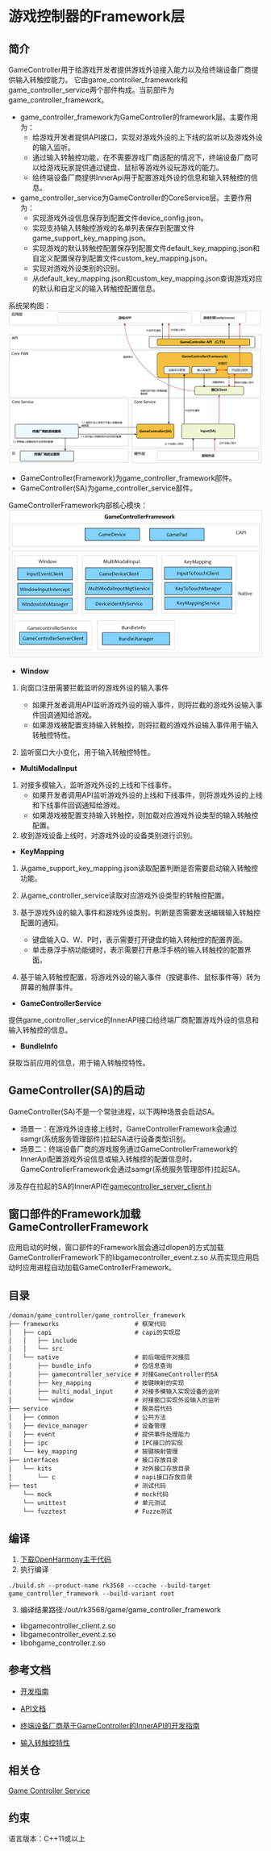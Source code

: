 # 游戏控制器的Framework层

## 简介

GameController用于给游戏开发者提供游戏外设接入能力以及给终端设备厂商提供输入转触控能力。
它由game_controller_framework和game_controller_service两个部件构成。当前部件为game_controller_framework。

- game_controller_framework为GameController的framework层。主要作用为：
    - 给游戏开发者提供API接口，实现对游戏外设的上下线的监听以及游戏外设的输入监听。
    - 通过输入转触控功能，在不需要游戏厂商适配的情况下，终端设备厂商可以给游戏玩家提供通过键盘、鼠标等游戏外设玩游戏的能力。
    - 给终端设备厂商提供InnerApi用于配置游戏外设的信息和输入转触控的信息。
- game_controller_service为GameController的CoreService层。主要作用为：
    - 实现游戏外设信息保存到配置文件device_config.json。
    - 实现支持输入转触控游戏的名单列表保存到配置文件game_support_key_mapping.json。
    - 实现游戏的默认转触控配置保存到配置文件default_key_mapping.json和自定义配置保存到配置文件custom_key_mapping.json。
    - 实现对游戏外设类别的识别。
    - 从default_key_mapping.json和custom_key_mapping.json查询游戏对应的默认和自定义的输入转触控配置信息。

系统架构图：
![系统架构图](./figures/system_arch.PNG)

- GameController(Framework)为game_controller_framework部件。
- GameController(SA)为game_controller_service部件。

GameControllerFramework内部核心模块：
![代码架构图](./figures/code_arch.PNG)

- **Window**

1) 向窗口注册需要拦截监听的游戏外设的输入事件
    - 如果开发者调用API监听游戏外设的输入事件，则将拦截的游戏外设输入事件回调通知给游戏。
    - 如果游戏被配置支持输入转触控，则将拦截的游戏外设输入事件用于输入转触控特性。

2) 监听窗口大小变化，用于输入转触控特性。

- **MultiModalInput**

1) 对接多模输入，监听游戏外设的上线和下线事件。
    - 如果开发者调用API监听游戏外设的上线和下线事件，则将游戏外设的上线和下线事件回调通知给游戏。
    - 如果游戏被配置支持输入转触控，则加载对应游戏外设类型的输入转触控配置。
2) 收到游戏设备上线时，对游戏外设的设备类别进行识别。

- **KeyMapping**

1) 从game_support_key_mapping.json读取配置判断是否需要启动输入转触控功能。

2) 从game_controller_service读取对应游戏外设类型的转触控配置。

3) 基于游戏外设的输入事件和游戏外设类别，判断是否需要发送编辑输入转触控配置的通知。
    - 键盘输入Q、W、P时，表示需要打开键盘的输入转触控的配置界面。
    - 单击悬浮手柄功能键时，表示需要打开悬浮手柄的输入转触控的配置界面。

4) 基于输入转触控配置，将游戏外设的输入事件（按键事件、鼠标事件等）转为屏幕的触屏事件。

- **GameControllerService**

提供game_controller_service的InnerAPI接口给终端厂商配置游戏外设的信息和输入转触控的信息。

- **BundleInfo**

获取当前应用的信息，用于输入转触控特性。

## GameController(SA)的启动

GameController(SA)不是一个常驻进程，以下两种场景会启动SA。

- 场景一：在游戏外设连接上线时，GameControllerFramework会通过samgr(系统服务管理部件)拉起SA进行设备类型识别。
- 场景二：终端设备厂商的游戏服务通过GameControllerFramework的InnerApi配置游戏外设信息或输入转触控的配置信息时，
  GameControllerFramework会通过samgr(系统服务管理部件)拉起SA。

涉及存在拉起的SA的InnerAPI在[gamecontroller_server_client.h](https://gitcode.com/openharmony-sig/game_game_controller_framework/blob/master/frameworks/native/gamecontroller_service/include/gamecontroller_server_client.h)

## 窗口部件的Framework加载GameControllerFramework

应用启动的时候，窗口部件的Framework层会通过dlopen的方式加载GameControllerFramework下的libgamecontroller_event.z.so
从而实现应用启动时应用进程自动加载GameControllerFramework。

## 目录

```
/domain/game_controller/game_controller_framework
├── frameworks                     # 框架代码
│   ├── capi                       # capi的实现层
│   │   ├── include
│   │   └── src
│   └── native                     # 前后端组件对接层
│       ├── bundle_info            # 包信息查询
│       ├── gamecontroller_service # 对接GameController的SA
│       ├── key_mapping            # 按键映射的实现
│       ├── multi_modal_input      # 对接多模输入实现设备的监听
│       └── window                 # 对接窗口实现外设输入的监听
├── service                        # 服务层代码
│   ├── common                     # 公共方法
│   ├── device_manager             # 设备管理
│   ├── event                      # 提供事件处理能力
│   ├── ipc                        # IPC接口的实现
│   └── key_mapping                # 按键映射管理
├── interfaces                     # 接口存放目录 
│   └── kits                       # 对外接口存放目录 
│       └── c                      # napi接口存放目录
├── test                           # 测试代码
    └── mock                       # mock代码
    └── unittest                   # 单元测试  
    └── fuzztest                   # Fuzze测试 
```

## 编译

1. [下载OpenHarmony主干代码](https://www.openharmony.cn/download/)
2. 执行编译

```shell
./build.sh --product-name rk3568 --ccache --build-target game_controller_framework --build-variant root
```

3. 编译结果路径:/out/rk3568/game/game_controller_framework

- libgamecontroller_client.z.so
- libgamecontroller_event.z.so
- libohgame_controller.z.so

## 参考文档

- [开发指南](https://gitcode.com/weixin_42784160/docs/blob/master/zh-cn/application-dev/game-controller/Readme-CN.md)

- [API文档](https://gitcode.com/weixin_42784160/docs/blob/master/zh-cn/application-dev/reference/apis-game-controller-kit/Readme-CN.md)

- [终端设备厂商基于GameController的InnerAPI的开发指南](https://gitcode.com/openharmony-sig/game_game_controller_framework/wiki/Home.md)

- [输入转触控特性](https://gitcode.com/openharmony-sig/game_game_controller_framework/wiki/Home.md)

## 相关仓

[Game Controller Service](https://gitcode.com/openharmony-sig/game_game_controller_service)

## 约束

语言版本：C++11或以上